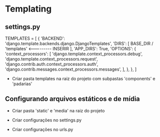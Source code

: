 # Templating

## settings.py

TEMPLATES = [
    {
        'BACKEND': 'django.template.backends.django.DjangoTemplates',
        'DIRS': [
            BASE_DIR / 'templates'       <--------- INSERIR
        ],
        'APP_DIRS': True,
        'OPTIONS': {
            'context_processors': [
                'django.template.context_processors.debug',
                'django.template.context_processors.request',
                'django.contrib.auth.context_processors.auth',
                'django.contrib.messages.context_processors.messages',
            ],
        },
    },
]

- Criar pasta templates na raiz do projeto com subpastas 'components' e 'padarias'

## Configurando arquivos estáticos e de mídia

- Criar pasta 'static' e 'media' na raiz do projeto
- Criar configurações no settings.py




- Criar configurações no urls.py

